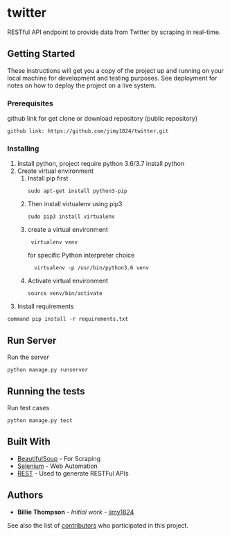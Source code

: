 # twitter

RESTful API endpoint to provide data from Twitter by scraping in real-time. 

## Getting Started

These instructions will get you a copy of the project up and running on your local machine for development and testing purposes. See deployment for notes on how to deploy the project on a live system.

### Prerequisites

github link for get clone or download repository (public repository)

```
github link: https://github.com/jimy1824/twitter.git

```

### Installing

1. Install python, project require python 3.6/3.7 install python
2. Create virtual environment
    1. Install pip first
        ```
        sudo apt-get install python3-pip
        ```
    2. Then install virtualenv using pip3
        ```
       sudo pip3 install virtualenv
        ```
    3. create a virtual environment
        ```
         virtualenv venv
        ```
        for specific Python interpreter  choice
        ```
          virtualenv -p /usr/bin/python3.6 venv
        ```
    4. Activate virtual environment
        ``` 
        source venv/bin/activate
        ```
3. Install requirements
```
command pip install -r requirements.txt
```

## Run Server
Run the server
```
python manage.py runserver
```

## Running the tests

Run test cases 
```
python manage.py test
```

## Built With

* [BeautifulSoup](https://www.crummy.com/software/BeautifulSoup/bs4/doc/) - For Scraping
* [Selenium](https://www.seleniumhq.org/) - Web Automation
* [REST](https://www.django-rest-framework.org/) - Used to generate RESTFul APIs



## Authors

* **Billie Thompson** - *Initial work* - [jimy1824](https://github.com/jimy1824)

See also the list of [contributors](https://github.com/your/project/contributors) who participated in this project.
